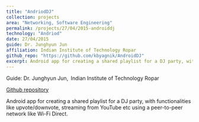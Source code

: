 ```yaml
---
title: "AndriodDJ"
collection: projects
area: "Networking, Software Engineering"
permalink: /projects/27/04/2015-androiddj
technology: "Andriod"
date: 27/04/2015
guide: Dr. Junghyun Jun
affiliation: Indian Institute of Technology Ropar
github_repo: "https://github.com/kbyagnik/AndroidDJ"
excerpt: Android app for creating a shared playlist for a DJ party, with functionalities like upvote/downvote, streaming from YouTube etc using a peer-to-peer network like Wi-Fi Direct.
---
```


Guide: Dr. Junghyun Jun,&ensp;Indian Institute of Technology Ropar 

[Github repository](https://github.com/kbyagnik/AndroidDJ)

Android app for creating a shared playlist for a DJ party, with functionalities like upvote/downvote, streaming from YouTube etc using a peer-to-peer network like Wi-Fi Direct.
